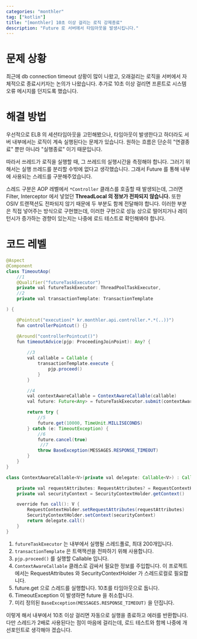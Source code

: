 ```yaml
---
categories: "monthler"
tag: ["kotlin"]
title: "[monthler] 10초 이상 걸리는 로직 강제종료"
description: "Future 로 서버에서 타임아웃을 발생시킵니다."
---
```


# 문제 상황

  최근에 db connection timeout 상황이 많이 나왔고, 오래걸리는 로직을 서버에서 자체적으로 종료시키자는 논의가 나왔습니다. 추가로 10초 이상 걸리면 프론트로 시스템 오류 메시지를 던지도록 했습니다.

# 해결 방법

  우선적으로 ELB 의 세션타임아웃을 고민해봤으나, 타임아웃이 발생한다고 하더라도 서버 내부에서는 로직이 계속 실행된다는 문제가 있습니다. 원하는 흐름은 단순히 "연결종료" 뿐만 아니라 "실행종료" 이기 때문입니다.

  따라서 쓰레드가 로직을 실행할 때, 그 쓰레드의 실행시간을 측정해야 합니다. 그러기 위해서는 실행 쓰레드를 분리할 수밖에 없다고 생각했습니다. 그래서 Future 를 통해 내부에 사용되는 스레드를 구분해주었습니다.

  스레드 구분은 AOP 레벨에서 `*Controller` 클래스를 호출할 때 발생되는데, 그러면 Filter, Interceptor 에서 넣었던 **ThreadLocal 의 정보가 전파되지 않습니다.** 또한 OSIV 트랜잭션도 전파되지 않기 때문에 두 부분도 함께 전달해야 합니다. 이러한 부분은 직접 넣어주는 방식으로 구현했는데, 이러한 구현으로 성능 상으로 떨어지거나 레이턴시가 증가하는 경향이 있는지는 나중에 로드 테스트로 확인해봐야 합니다.

# 코드 레벨

```java
@Aspect
@Component
class TimeoutAop(
  	//1
    @Qualifier("futureTaskExecutor")
    private val futureTaskExecutor: ThreadPoolTaskExecutor,
  	//2
    private val transactionTemplate: TransactionTemplate

) {

    @Pointcut("execution(* kr.monthler.api.controller.*.*(..))")
    fun controllerPointcut() {}

    @Around("controllerPointcut()")
    fun timeoutAdvice(pjp: ProceedingJoinPoint): Any? {
      
      	//3
        val callable = Callable {
            transactionTemplate.execute {
                pjp.proceed()
            }
        }

      	//4
        val contextAwareCallable = ContextAwareCallable(callable)
        val future: Future<Any> = futureTaskExecutor.submit(contextAwareCallable)

        return try {
          	//5
            future.get(10000, TimeUnit.MILLISECONDS)
        } catch (e: TimeoutException) {
          	//6
            future.cancel(true)
             //7
            throw BaseException(MESSAGES.RESPONSE_TIMEOUT)
        }
    }
}

class ContextAwareCallable<V>(private val delegate: Callable<V>) : Callable<V> {

    private val requestAttributes: RequestAttributes? = RequestContextHolder.getRequestAttributes()
    private val securityContext = SecurityContextHolder.getContext()

    override fun call(): V {
        RequestContextHolder.setRequestAttributes(requestAttributes)
        SecurityContextHolder.setContext(securityContext)
        return delegate.call()
    }
}
```

1. `futureTaskExecutor` 는 내부에서 실행될 스레드풀로, 최대 200개입니다. 
2. `transactionTemplate` 은 트랙잭션을 전파하기 위해 사용합니다.
3. `pjp.proceed()` 를 실행할 Callable 입니다.
4. `ContextAwareCallable` 클래스로 감싸서 필요한 정보를 주입합니다. 이 프로젝트에서는 RequestAttributes 와 SecurityContextHolder 가 스레드로컬로 필요합니다.
5. future.get 으로 스레드를 실행합니다. 10초를 타임아웃으로 둡니다.
6. TimeoutException 이 발생하면 future 을 취소합니다.
7. 미리 정의된 `BaseException(MESSAGES.RESPONSE_TIMEOUT)` 을 던집니다.

  이렇게 해서 내부에서 10초 이상 걸리면 자동으로 실행을 종료하고 에러를 반환합니다. 다만 스레드가 2배로 사용된다는 점이 마음에 걸리는데, 로드 테스트와 함께 나중에 개선포인트로 생각해야 겠습니다.


